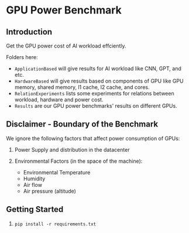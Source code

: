 # GPU Power Benchmark

## Introduction
Get the GPU power cost of AI workload effciently.

Folders here:
 - `ApplicationBased` will give results for AI workload like CNN, GPT, and etc.
 - `HardwareBased` will give results based on components of GPU like GPU memory, shared memory, l1 cache, l2 cache, and cores.
 - `RelationExperiments` lists some experiments for relations between workload, hardware and power cost. 
 - `Results` are our GPU power benchmarks' results on different GPUs.

## Disclaimer - Boundary of the Benchmark
We ignore the following factors that affect power consumption of GPUs:

1. Power Supply and distribution in the datacenter


2. Environmental Factors (in the space of the machine):
     - Environmental Temperature
     - Humidity
     - Air flow
     - Air pressure (altitude)


## Getting Started
1. `pip install -r requirements.txt`



